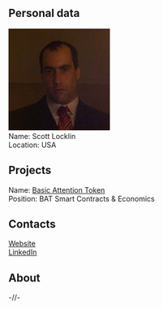 ## Personal data
![photo](photo/scott_locklin.jpg)  
Name: Scott Locklin  
Location: USA  
## Projects 
Name: [Basic Attention Token](../projects/bat.md)  
Position: BAT Smart Contracts & Economics  
## Contacts
[Website](https://scottlocklin.wordpress.com/)  
[LinkedIn](https://www.linkedin.com/in/scottlocklin/)  
## About
-//-
